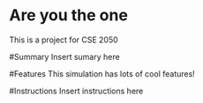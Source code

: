 # Are you the one
This is a project for CSE 2050

#Summary
Insert sumary here

#Features
This simulation has lots of cool features!

#Instructions
Insert instructions here
